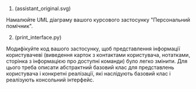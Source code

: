 1. (assistant_original.svg)

Намалюйте UML діаграму вашого курсового застосунку "Персональний помічник".

2. (print_interface.py)

Модифікуйте код вашого застосунку, щоб представлення інформації користувачеві (виведення карток з контактами користувача, нотатками, сторінка з інформацією про доступні команди) було легко змінити. Для цього треба описати абстрактний базовий клас для представлень користувача і конкретні реалізації, які наслідують базовий клас і реалізують консольний інтерфейс. 